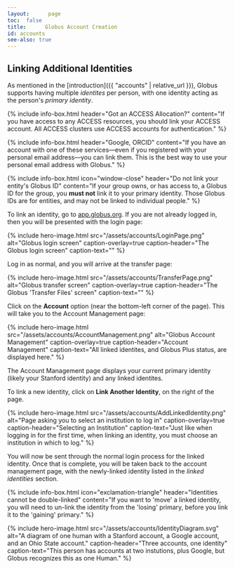 ```yaml
---
layout:      page
toc:  false
title:      Globus Account Creation
id: accounts
see-also: true
---
```


## Linking Additional Identities

As mentioned in the [introduction]({{ "accounts" | relative_url }}), Globus
supports having multiple _identites_ per person, with one identity acting as
the person's _primary identity_.

{% include info-box.html
   header="Got an ACCESS Allocation?"
   content="If you have access to any ACCESS resources, you should link your ACCESS account.  All ACCESS clusters use ACCESS accounts for authentication."
%}

{% include info-box.html
   header="Google, ORCID"
   content="If you have an account with one of these services—even if you registered with your personal email address—you can link them.  This is the best way to use your personal email address with Globus."
%}

{% include info-box.html
   icon="window-close"
   header="Do not link your entity's Globus ID"
   content="If your group owns, or has access to, a Globus ID for the group, you <b>must not</b> link it to your primary identity.  Those Globus IDs are for entities, and may not be linked to individual people."
%}

To link an identity, go to [app.globus.org](https://app.globus.org).  If you
are not already logged in, then you will be presented with the login page:

{% include hero-image.html
   src="/assets/accounts/LoginPage.png"
   alt="Globus login screen"
   caption-overlay=true
   caption-header="The Globus login screen"
   caption-text=""
%}

Log in as normal, and you will arrive at the transfer page:

{% include hero-image.html
   src="/assets/accounts/TransferPage.png"
   alt="Globus transfer screen"
   caption-overlay=true
   caption-header="The Globus 'Transfer Files' screen"
   caption-text=""
%}

Click on the **<i class="fas fa-user-circle"></i> Account** option (near the bottom-left corner of the page).  This will
take you to the Account Management page:

{% include hero-image.html
   src="/assets/accounts/AccountManagement.png"
   alt="Globus Account Management"
   caption-overlay=true
   caption-header="Account Management"
   caption-text="All linked identites, and Globus Plus status, are displayed here."
%}

The Account Management page displays your current primary identity (likely your
Stanford identity) and any linked identites.

To link a new identity, click on **<i class="fas fa-id-card"></i><i class="fas fa-plus-circle"></i> Link Another Identity**, on the right of the page.

{% include hero-image.html
   src="/assets/accounts/AddLinkedIdentity.png"
   alt="Page asking you to select an institution to log in"
   caption-overlay=true
   caption-header="Selecting an Institution"
   caption-text="Just like when logging in for the first time, when linking an identity, you must choose an institution in which to log."
%}

You will now be sent through the normal login process for the linked identity.
Once that is complete, you will be taken back to the account management page,
with the newly-linked identity listed in the _linked identities_ section.

{% include info-box.html
   icon="exclamation-triangle"
   header="Identities cannot be double-linked"
   content="If you want to 'move' a linked identity, you will need to un-link the identity from the 'losing' primary, before you link it to the 'gaining' primary."
%}





<a name="example"></a>
{% include hero-image.html
   src="/assets/accounts/IdentityDiagram.svg"
   alt="A diagram of one human with a Stanford account, a Google account, and an Ohio State account."
   caption-header="Three accounts, one identity"
   caption-text="This person has accounts at two instutions, plus Google, but Globus recognizes this as one Human."
%}
